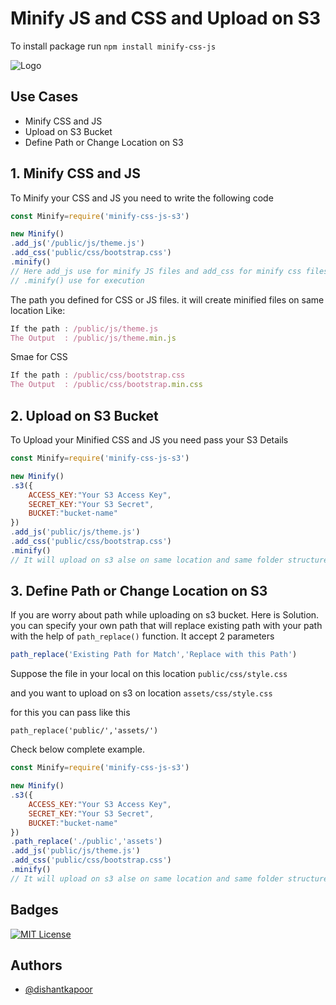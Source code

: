 # Minify JS and CSS and Upload on S3

To install package run
`npm install minify-css-js`



![Logo](https://raw.githubusercontent.com/dishantkapoor/minify-css-js-s3/main/minify-css-js-s3.png)


## Use Cases
 - Minify CSS and JS
 - Upload on S3 Bucket
 - Define Path or Change Location on S3


## 1. Minify CSS and JS 
To Minify your CSS and JS you need to write the following code

```javascript
const Minify=require('minify-css-js-s3')

new Minify()
.add_js('/public/js/theme.js')
.add_css('public/css/bootstrap.css')
.minify()
// Here add_js use for minify JS files and add_css for minify css files
// .minify() use for execution
```
The path you defined for CSS or JS files. it will create minified files on same location Like:

```javascript
If the path : /public/js/theme.js
The Output  : /public/js/theme.min.js
```
Smae for CSS
```javascript
If the path : /public/css/bootstrap.css
The Output  : /public/css/bootstrap.min.css
```



## 2. Upload on S3 Bucket
To Upload your Minified CSS and JS you need pass your S3 Details


```javascript
const Minify=require('minify-css-js-s3')

new Minify()
.s3({
    ACCESS_KEY:"Your S3 Access Key",
    SECRET_KEY:"Your S3 Secret",
    BUCKET:"bucket-name"
})
.add_js('public/js/theme.js')
.add_css('public/css/bootstrap.css')
.minify()
// It will upload on s3 alse on same location and same folder structure
```



## 3. Define Path or Change Location on S3
If you are worry about path while uploading on s3 bucket. Here is Solution. you can specify your own path that will replace existing path with your path with the help of `path_replace()` function. It accept 2 parameters

```javascript
path_replace('Existing Path for Match','Replace with this Path')
```
Suppose the file in your local on this location `public/css/style.css`

and you want to upload on s3 on location `assets/css/style.css`

for this you can pass like this

`path_replace('public/','assets/')`

Check below complete example.


```javascript
const Minify=require('minify-css-js-s3')

new Minify()
.s3({
    ACCESS_KEY:"Your S3 Access Key",
    SECRET_KEY:"Your S3 Secret",
    BUCKET:"bucket-name"
})
.path_replace('./public','assets')
.add_js('public/js/theme.js')
.add_css('public/css/bootstrap.css')
.minify()
// It will upload on s3 alse on same location and same folder structure
```



## Badges

[![MIT License](https://img.shields.io/badge/License-MIT-green.svg)](https://choosealicense.com/licenses/mit/)



## Authors

- [@dishantkapoor](https://www.github.com/dishantkapoor)

